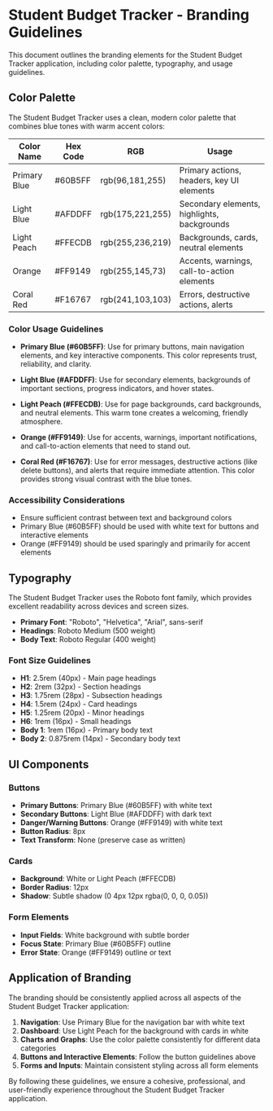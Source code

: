 # Student Budget Tracker - Branding Guidelines

This document outlines the branding elements for the Student Budget Tracker application, including color palette, typography, and usage guidelines.

## Color Palette

The Student Budget Tracker uses a clean, modern color palette that combines blue tones with warm accent colors:

| Color Name    | Hex Code | RGB             | Usage                                      |
|---------------|----------|-----------------|-------------------------------------------|
| Primary Blue  | #60B5FF  | rgb(96,181,255) | Primary actions, headers, key UI elements |
| Light Blue    | #AFDDFF  | rgb(175,221,255)| Secondary elements, highlights, backgrounds|
| Light Peach   | #FFECDB  | rgb(255,236,219)| Backgrounds, cards, neutral elements      |
| Orange        | #FF9149  | rgb(255,145,73) | Accents, warnings, call-to-action elements|
| Coral Red     | #F16767  | rgb(241,103,103)| Errors, destructive actions, alerts       |

### Color Usage Guidelines

- **Primary Blue (#60B5FF)**: Use for primary buttons, main navigation elements, and key interactive components. This color represents trust, reliability, and clarity.

- **Light Blue (#AFDDFF)**: Use for secondary elements, backgrounds of important sections, progress indicators, and hover states.

- **Light Peach (#FFECDB)**: Use for page backgrounds, card backgrounds, and neutral elements. This warm tone creates a welcoming, friendly atmosphere.

- **Orange (#FF9149)**: Use for accents, warnings, important notifications, and call-to-action elements that need to stand out.

- **Coral Red (#F16767)**: Use for error messages, destructive actions (like delete buttons), and alerts that require immediate attention. This color provides strong visual contrast with the blue tones.

### Accessibility Considerations

- Ensure sufficient contrast between text and background colors
- Primary Blue (#60B5FF) should be used with white text for buttons and interactive elements
- Orange (#FF9149) should be used sparingly and primarily for accent elements

## Typography

The Student Budget Tracker uses the Roboto font family, which provides excellent readability across devices and screen sizes.

- **Primary Font**: "Roboto", "Helvetica", "Arial", sans-serif
- **Headings**: Roboto Medium (500 weight)
- **Body Text**: Roboto Regular (400 weight)

### Font Size Guidelines

- **H1**: 2.5rem (40px) - Main page headings
- **H2**: 2rem (32px) - Section headings
- **H3**: 1.75rem (28px) - Subsection headings
- **H4**: 1.5rem (24px) - Card headings
- **H5**: 1.25rem (20px) - Minor headings
- **H6**: 1rem (16px) - Small headings
- **Body 1**: 1rem (16px) - Primary body text
- **Body 2**: 0.875rem (14px) - Secondary body text

## UI Components

### Buttons

- **Primary Buttons**: Primary Blue (#60B5FF) with white text
- **Secondary Buttons**: Light Blue (#AFDDFF) with dark text
- **Danger/Warning Buttons**: Orange (#FF9149) with white text
- **Button Radius**: 8px
- **Text Transform**: None (preserve case as written)

### Cards

- **Background**: White or Light Peach (#FFECDB)
- **Border Radius**: 12px
- **Shadow**: Subtle shadow (0 4px 12px rgba(0, 0, 0, 0.05))

### Form Elements

- **Input Fields**: White background with subtle border
- **Focus State**: Primary Blue (#60B5FF) outline
- **Error State**: Orange (#FF9149) outline or text

## Application of Branding

The branding should be consistently applied across all aspects of the Student Budget Tracker application:

1. **Navigation**: Use Primary Blue for the navigation bar with white text
2. **Dashboard**: Use Light Peach for the background with cards in white
3. **Charts and Graphs**: Use the color palette consistently for different data categories
4. **Buttons and Interactive Elements**: Follow the button guidelines above
5. **Forms and Inputs**: Maintain consistent styling across all form elements

By following these guidelines, we ensure a cohesive, professional, and user-friendly experience throughout the Student Budget Tracker application.
